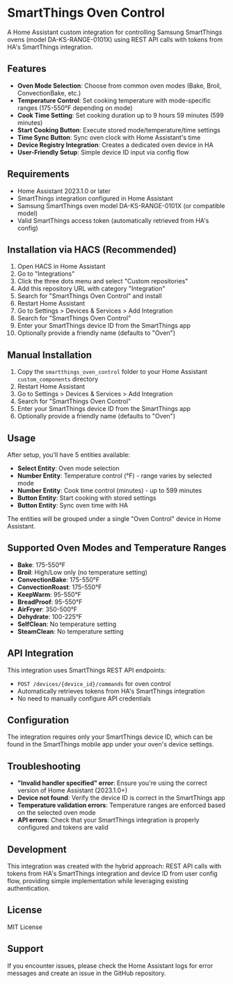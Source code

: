 # SmartThings Oven Control

A Home Assistant custom integration for controlling Samsung SmartThings ovens (model DA-KS-RANGE-0101X) using REST API calls with tokens from HA's SmartThings integration.

## Features

- **Oven Mode Selection**: Choose from common oven modes (Bake, Broil, ConvectionBake, etc.)
- **Temperature Control**: Set cooking temperature with mode-specific ranges (175-550°F depending on mode)
- **Cook Time Setting**: Set cooking duration up to 9 hours 59 minutes (599 minutes)
- **Start Cooking Button**: Execute stored mode/temperature/time settings
- **Time Sync Button**: Sync oven clock with Home Assistant's time
- **Device Registry Integration**: Creates a dedicated oven device in HA
- **User-Friendly Setup**: Simple device ID input via config flow

## Requirements

- Home Assistant 2023.1.0 or later
- SmartThings integration configured in Home Assistant
- Samsung SmartThings oven model DA-KS-RANGE-0101X (or compatible model)
- Valid SmartThings access token (automatically retrieved from HA's config)

## Installation via HACS (Recommended)

1. Open HACS in Home Assistant
2. Go to "Integrations"
3. Click the three dots menu and select "Custom repositories"
4. Add this repository URL with category "Integration"
5. Search for "SmartThings Oven Control" and install
6. Restart Home Assistant
7. Go to Settings > Devices & Services > Add Integration
8. Search for "SmartThings Oven Control"
9. Enter your SmartThings device ID from the SmartThings app
10. Optionally provide a friendly name (defaults to "Oven")

## Manual Installation

1. Copy the `smartthings_oven_control` folder to your Home Assistant `custom_components` directory
2. Restart Home Assistant
3. Go to Settings > Devices & Services > Add Integration
4. Search for "SmartThings Oven Control"
5. Enter your SmartThings device ID from the SmartThings app
6. Optionally provide a friendly name (defaults to "Oven")

## Usage

After setup, you'll have 5 entities available:

- **Select Entity**: Oven mode selection
- **Number Entity**: Temperature control (°F) - range varies by selected mode
- **Number Entity**: Cook time control (minutes) - up to 599 minutes
- **Button Entity**: Start cooking with stored settings
- **Button Entity**: Sync oven time with HA

The entities will be grouped under a single "Oven Control" device in Home Assistant.

## Supported Oven Modes and Temperature Ranges

- **Bake**: 175-550°F
- **Broil**: High/Low only (no temperature setting)
- **ConvectionBake**: 175-550°F
- **ConvectionRoast**: 175-550°F
- **KeepWarm**: 95-550°F
- **BreadProof**: 95-550°F
- **AirFryer**: 350-500°F
- **Dehydrate**: 100-225°F
- **SelfClean**: No temperature setting
- **SteamClean**: No temperature setting

## API Integration

This integration uses SmartThings REST API endpoints:
- `POST /devices/{device_id}/commands` for oven control
- Automatically retrieves tokens from HA's SmartThings integration
- No need to manually configure API credentials

## Configuration

The integration requires only your SmartThings device ID, which can be found in the SmartThings mobile app under your oven's device settings.

## Troubleshooting

- **"Invalid handler specified" error**: Ensure you're using the correct version of Home Assistant (2023.1.0+)
- **Device not found**: Verify the device ID is correct in the SmartThings app
- **Temperature validation errors**: Temperature ranges are enforced based on the selected oven mode
- **API errors**: Check that your SmartThings integration is properly configured and tokens are valid

## Development

This integration was created with the hybrid approach: REST API calls with tokens from HA's SmartThings integration and device ID from user config flow, providing simple implementation while leveraging existing authentication.

## License

MIT License

## Support

If you encounter issues, please check the Home Assistant logs for error messages and create an issue in the GitHub repository.
